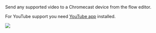 Send any supported video to a Chromecast device from the flow editor.

For YouTube support you need [YouTube app][youtube-app-link] installed.

![][cast-image]

[cast-image]: http://i.imgur.com/HI3XMUV.png
[youtube-app-link]: https://apps.athom.com/app/com.youtube
